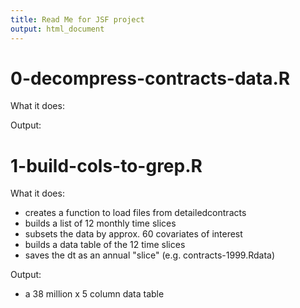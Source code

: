 ```yaml
---
title: Read Me for JSF project
output: html_document
---
```


# 0-decompress-contracts-data.R

What it does:

Output:

# 1-build-cols-to-grep.R

What it does:
 - creates a function to load files from detailedcontracts
 - builds a list of 12 monthly time slices
 - subsets the data by approx. 60 covariates of interest
 - builds a data table of the 12 time slices
 - saves the dt as an annual "slice" (e.g. contracts-1999.Rdata)
 
Output:
- a 38 million x 5 column data table
 

